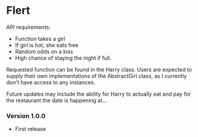 # Flert

API requirements:
* Function takes a girl
* If girl is hot, she eats free
* Random odds on a kiss
* High chance of staying the night if full.

Requested function can be found in the Harry class.
Users are expected to supply their own implementations of the AbstractGirl class, as I currently don't have access to any instances.

Future updates may include the ability for Harry to actually eat and pay for the restaurant the date is happening at...

### Version 1.0.0
* First release